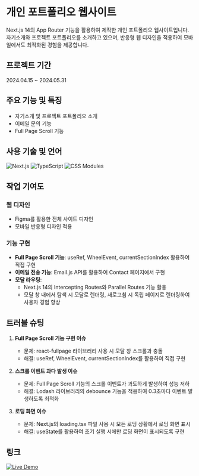 # 개인 포트폴리오 웹사이트

Next.js 14의 App Router 기능을 활용하여 제작한 개인 포트폴리오 웹사이트입니다. 자기소개와 프로젝트 포트폴리오를 소개하고 있으며, 반응형 웹 디자인을 적용하여 모바일에서도 최적화된 경험을 제공합니다.

## 프로젝트 기간

2024.04.15 ~ 2024.05.31

## 주요 기능 및 특징

- 자기소개 및 프로젝트 포트폴리오 소개
- 이메일 문의 기능
- Full Page Scroll 기능

## 사용 기술 및 언어

![Next.js](https://img.shields.io/badge/Next.js-000000?style=for-the-badge&logo=nextdotjs&logoColor=white)
![TypeScript](https://img.shields.io/badge/TypeScript-007ACC?style=for-the-badge&logo=typescript&logoColor=white)
![CSS Modules](https://img.shields.io/badge/CSS_Modules-000000?style=for-the-badge&logo=css3&logoColor=white)

## 작업 기여도

### 웹 디자인

- Figma를 활용한 전체 사이트 디자인
- 모바일 반응형 디자인 적용

### 기능 구현

- **Full Page Scroll 기능**: useRef, WheelEvent, currentSectionIndex 활용하여 직접 구현
- **이메일 전송 기능**: Email.js API를 활용하여 Contact 페이지에서 구현
- **모달 라우팅**:
  - Next.js 14의 Intercepting Routes와 Parallel Routes 기능 활용
  - 모달 창 내에서 탐색 시 모달로 렌더링, 새로고침 시 독립 페이지로 렌더링하여 사용자 경험 향상

## 트러블 슈팅

1. **Full Page Scroll 기능 구현 이슈**

   - 문제: react-fullpage 라이브러리 사용 시 모달 창 스크롤과 충돌
   - 해결: useRef, WheelEvent, currentSectionIndex를 활용하여 직접 구현

2. **스크롤 이벤트 과다 발생 이슈**

   - 문제: Full Page Scroll 기능의 스크롤 이벤트가 과도하게 발생하여 성능 저하
   - 해결: Lodash 라이브러리의 debounce 기능을 적용하여 0.3초마다 이벤트 발생하도록 최적화

3. **로딩 화면 이슈**
   - 문제: Next.js의 loading.tsx 파일 사용 시 모든 로딩 상황에서 로딩 화면 표시
   - 해결: useState를 활용하여 초기 실행 시에만 로딩 화면이 표시되도록 구현

## 링크

[![Live Demo](https://img.shields.io/badge/Live_Demo-FF4785?style=for-the-badge&logo=storybook&logoColor=white)](https://portfolio-sujin.vercel.app/)

